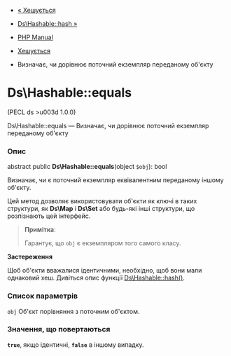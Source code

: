 - [« Хешується](class.ds-hashable.md)
- [Ds\Hashable::hash »](ds-hashable.hash.md)

- [PHP Manual](index.md)
- [Хешується](class.ds-hashable.md)
- Визначає, чи дорівнює поточний екземпляр переданому об'єкту

# Ds\Hashable::equals

(PECL ds \>u003d 1.0.0)

Ds\Hashable::equals — Визначає, чи дорівнює поточний екземпляр переданому
об'єкту

### Опис

abstract public **Ds\Hashable::equals**(object `$obj`): bool

Визначає, чи є поточний екземпляр еквівалентним переданому
іншому об'єкту.

Цей метод дозволяє використовувати об'єкти як ключі в таких
структури, як **Ds\Map** і **Ds\Set** або будь-які інші структури,
що розпізнають цей інтерфейс.

> **Примітка**:
>
> Гарантує, що `obj` є екземпляром того самого класу.

**Застереження**

Щоб об'єкти вважалися ідентичними, необхідно, щоб вони мали
однаковий хеш. Дивіться опис функції
[Ds\Hashable::hash()](ds-hashable.hash.md).

### Список параметрів

`obj`
Об'єкт порівняння з поточним об'єктом.

### Значення, що повертаються

**`true`**, якщо ідентичні, **`false`** в іншому випадку.
